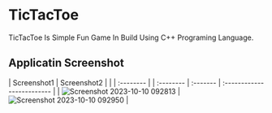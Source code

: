 # TicTacToe
TicTacToe Is Simple Fun Game In Build Using C++ Programing Language. 

## Applicatin Screenshot

| Screenshot1 | Screenshot2     |                |
| :-------- | | :-------- | :------- | :------------------------- |
| ![Screenshot 2023-10-10 092813](https://github.com/DevCode88/TicTacToe/assets/136985202/d3f6f367-6665-4061-ba95-3cd803b3f3db) | ![Screenshot 2023-10-10 092950](https://github.com/DevCode88/TicTacToe/assets/136985202/e1d0051d-92d1-491f-89c6-4f6939af7fab) |

